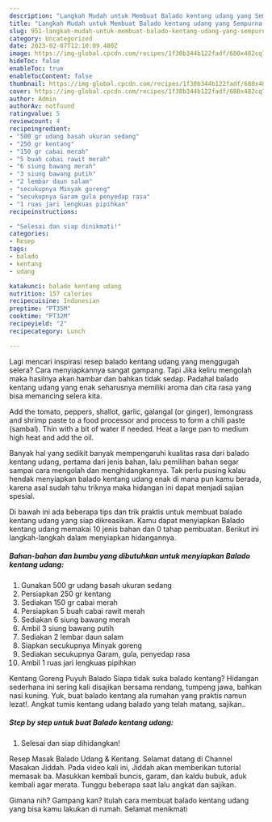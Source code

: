 ```yaml
---
description: "Langkah Mudah untuk Membuat Balado kentang udang yang Sempurna, Buat Buka Puasa}"
title: "Langkah Mudah untuk Membuat Balado kentang udang yang Sempurna, Buat Buka Puasa}"
slug: 951-langkah-mudah-untuk-membuat-balado-kentang-udang-yang-sempurna-buat-buka-puasa
category: Uncategorized
date: 2023-02-07T12:10:09.480Z
image: https://img-global.cpcdn.com/recipes/1f30b344b122fadf/680x482cq70/balado-kentang-udang-foto-resep-utama.jpg
hideToc: false
enableToc: true
enableTocContent: false
thumbnail: https://img-global.cpcdn.com/recipes/1f30b344b122fadf/680x482cq70/balado-kentang-udang-foto-resep-utama.jpg
cover: https://img-global.cpcdn.com/recipes/1f30b344b122fadf/680x482cq70/balado-kentang-udang-foto-resep-utama.jpg
author: Admin
authorAv: notfound
ratingvalue: 5
reviewcount: 4
recipeingredient:
- "500 gr udang basah ukuran sedang"
- "250 gr kentang"
- "150 gr cabai merah"
- "5 buah cabai rawit merah"
- "6 siung bawang merah"
- "3 siung bawang putih"
- "2 lembar daun salam"
- "secukupnya Minyak goreng"
- "secukupnya Garam gula penyedap rasa"
- "1 ruas jari lengkuas pipihkan"
recipeinstructions:

- "Selesai dan siap dinikmati!"
categories:
- Resep
tags:
- balado
- kentang
- udang

katakunci: balado kentang udang 
nutrition: 157 calories
recipecuisine: Indonesian
preptime: "PT35M"
cooktime: "PT32M"
recipeyield: "2"
recipecategory: Lunch

---
```



Lagi mencari inspirasi resep balado kentang udang yang menggugah selera? Cara menyiapkannya sangat gampang. Tapi Jika keliru mengolah maka hasilnya akan hambar dan bahkan tidak sedap. Padahal balado kentang udang yang enak seharusnya memiliki aroma dan cita rasa yang bisa memancing selera kita.


Add the tomato, peppers, shallot, garlic, galangal (or ginger), lemongrass and shrimp paste to a food processor and process to form a chili paste (sambal). Thin with a bit of water if needed. Heat a large pan to medium high heat and add the oil.

Banyak hal yang sedikit banyak mempengaruhi kualitas rasa dari balado kentang udang, pertama dari jenis bahan, lalu pemilihan bahan segar sampai cara mengolah dan menghidangkannya. Tak perlu pusing kalau hendak menyiapkan balado kentang udang enak di mana pun kamu berada, karena asal sudah tahu triknya maka hidangan ini dapat menjadi sajian spesial.


Di bawah ini ada beberapa tips dan trik praktis untuk membuat balado kentang udang yang siap dikreasikan. Kamu dapat menyiapkan Balado kentang udang memakai 10 jenis bahan dan 0 tahap pembuatan. Berikut ini langkah-langkah dalam menyiapkan hidangannya.

<!--inarticleads1-->

##### Bahan-bahan dan bumbu yang dibutuhkan untuk menyiapkan Balado kentang udang:

1. Gunakan 500 gr udang basah ukuran sedang
1. Persiapkan 250 gr kentang
1. Sediakan 150 gr cabai merah
1. Persiapkan 5 buah cabai rawit merah
1. Sediakan 6 siung bawang merah
1. Ambil 3 siung bawang putih
1. Sediakan 2 lembar daun salam
1. Siapkan secukupnya Minyak goreng
1. Sediakan secukupnya Garam, gula, penyedap rasa
1. Ambil 1 ruas jari lengkuas pipihkan


Kentang Goreng Puyuh Balado Siapa tidak suka balado kentang? Hidangan sederhana ini sering kali disajikan bersama rendang, tumpeng jawa, bahkan nasi kuning. Yuk, buat balado kentang ala rumahan yang praktis namun lezat!. Angkat tumis kentang udang balado yang telah matang, sajikan.. 

<!--inarticleads2-->

##### Step by step untuk buat Balado kentang udang:


1. Selesai dan siap dihidangkan!

Resep Masak Balado Udang &amp; Kentang. Selamat datang di Channel Masakan Jiddah. Pada video kali ini, Jiddah akan memberikan tutorial memasak ba. Masukkan kembali buncis, garam, dan kaldu bubuk, aduk kembali agar merata. Tunggu beberapa saat lalu angkat dan sajikan. 

Gimana nih? Gampang kan? Itulah cara membuat balado kentang udang yang bisa kamu lakukan di rumah. Selamat menikmati
